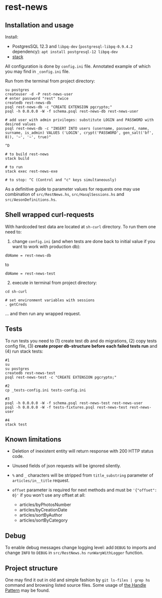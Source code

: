 # rest-news

## Installation and usage

Install:

- PostgresSQL 12.3 and `libpq-dev` (`postgresql-libpq-0.9.4.2` dependency):
```apt install postgresql-12 libpq-dev```
- [stack](https://docs.haskellstack.org/en/stable/README/#how-to-install)

All configuration is done by `config.ini` file. Annotated example of which you may find in `_config.ini` file.

Run from the terminal from project directory: 

```
su postgres
createuser -d -P rest-news-user
# enter password "rest" twice
createdb rest-news-db
psql rest-news-db -c "CREATE EXTENSION pgcrypto;"
psql -h 0.0.0.0 -W -f schema.psql rest-news-db rest-news-user

# add user with admin privileges: substitute LOGIN and PASSWORD with desired values
psql rest-news-db -c "INSERT INTO users (username, password, name, surname, is_admin) VALUES ('LOGIN', crypt('PASSWORD', gen_salt('bf', 8)), '~', '~', true)"

^D

# to build rest-news
stack build

# to run
stack exec rest-news-exe

# to stop: ^C (Control and "c" keys simultaneously)
```


As a definitive guide to parameter values for requests one may use combination of `src/RestNews.hs`, `src/HasqlSessions.hs` and `src/AesonDefinitions.hs`.

## Shell wrapped curl-requests

With hardcoded test data are located at `sh-curl` directory. To run them one need to:

1) change `config.ini` (and when tests are done back to initial value if you want to work with production db):
```
dbName = rest-news-db
```
to
```
dbName = rest-news-test
```

2) execute in terminal from project directory:

```
cd sh-curl

# set environment variables with sessions
. getCreds
```
… and then run any wrapped request.


## Tests


To run tests you need to (1) create test db and do migrations, (2) copy tests config file,  (3) **create proper db-structure before each failed tests run** and (4) run stack tests:

```
#1
su
su postgres
createdb rest-news-test
psql rest-news-test -c "CREATE EXTENSION pgcrypto;"

#2
cp _tests-config.ini tests-config.ini

#3
psql -h 0.0.0.0 -W -f schema.psql rest-news-test rest-news-user
psql -h 0.0.0.0 -W -f tests-fixtures.psql rest-news-test rest-news-user

#4
stack test
```

## Known limitations

- Deletion of inexistent entity will return response with 200 HTTP status code.

- Unused fields of json requests will be ignored silently.

- `%` and `_` characters will be stripped from `title_substring` parameter of `articles/in__title` request.

- `offset` parameter is required for next methods and must be `'{"offset": 0}'` if you won't use any offset at all:
    - articles/byPhotosNumber
    - articles/byCreationDate
    - articles/sortByAuthor
    - articles/sortByCategory


## Debug

To enable debug messages change logging level: add `DEBUG` to imports and change `INFO` to `DEBUG` in `src/RestNews.hs` `runWarpWithLogger` function.


## Project structure

One may find it out in old and simple fashion by `git ls-files | grep hs` command and browsing listed source files. Some usage of [the Handle Pattern](https://jaspervdj.be/posts/2018-03-08-handle-pattern.html) may be found.

